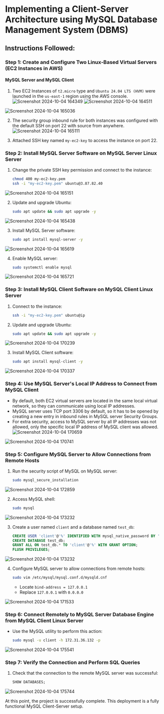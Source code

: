 # Implementing a Client-Server Architecture using MySQL Database Management System (DBMS)

## Instructions Followed:

### Step 1: Create and Configure Two Linux-Based Virtual Servers (EC2 Instances in AWS)

#### MySQL Server and MySQL Client
1. Two EC2 Instances of `t2.micro` type and `Ubuntu 24.04 LTS (HVM)` were launched in the `us-east-1` region using the AWS console.
![Screenshot 2024-10-04 164349](https://github.com/user-attachments/assets/fda9c720-b5f2-41ea-92e6-4a1817465980)
![Screenshot 2024-10-04 164511](https://github.com/user-attachments/assets/b2f12845-d5da-45d2-8e45-db55067cb242)

![Screenshot 2024-10-04 165036](https://github.com/user-attachments/assets/ba581084-25cb-400f-b535-fef938506583)

2. The security group inbound rule for both instances was configured with the default SSH on port 22 with source from anywhere.
![Screenshot 2024-10-04 165111](https://github.com/user-attachments/assets/8b3f2b0e-803d-49c2-91ec-e8fd9894d2bf)


3. Attached SSH key named `my-ec2-key` to access the instance on port 22.

### Step 2: Install MySQL Server Software on MySQL Server Linux Server
1. Change the private SSH key permission and connect to the instance:
    ```sh
    chmod 400 my-ec2-key.pem
    ssh -i "my-ec2-key.pem" ubuntu@3.87.82.40
    ```

![Screenshot 2024-10-04 165151](https://github.com/user-attachments/assets/b04f8a60-2453-4de0-9ac0-209b47433648)

2. Update and upgrade Ubuntu:
    ```sh
    sudo apt update && sudo apt upgrade -y
    ```
![Screenshot 2024-10-04 165438](https://github.com/user-attachments/assets/51e252f2-b561-4865-83d7-0b77242f0dab)

3. Install MySQL Server software:
    ```sh
    sudo apt install mysql-server -y
    ```
![Screenshot 2024-10-04 165619](https://github.com/user-attachments/assets/4be362d3-7d42-491b-8d6d-0b314d74819d)

4. Enable MySQL server:
    ```sh
    sudo systemctl enable mysql
    ```
![Screenshot 2024-10-04 165721](https://github.com/user-attachments/assets/78ba873e-cda2-4ca2-9fed-7d3cf825d05c)

### Step 3: Install MySQL Client Software on MySQL Client Linux Server
1. Connect to the instance:
    ```sh
    ssh -i "my-ec2-key.pem" ubuntu@ip
    ```
2. Update and upgrade Ubuntu:
    ```sh
    sudo apt update && sudo apt upgrade -y
    ```
![Screenshot 2024-10-04 170239](https://github.com/user-attachments/assets/df1c71ca-51b7-4d37-b62d-3e195d8102b3)

3. Install MySQL Client software:
    ```sh
    sudo apt install mysql-client -y
    ```

![Screenshot 2024-10-04 170337](https://github.com/user-attachments/assets/e3d73a44-8dea-4b59-b896-ff2d2bf494f1)


### Step 4: Use MySQL Server's Local IP Address to Connect from MySQL Client
- By default, both EC2 virtual servers are located in the same local virtual network, so they can communicate using local IP addresses.
- MySQL server uses TCP port 3306 by default, so it has to be opened by creating a new entry in inbound rules in MySQL server Security Groups.
- For extra security, access to MySQL server by all IP addresses was not allowed, only the specific local IP address of MySQL client was allowed.
![Screenshot 2024-10-04 170659](https://github.com/user-attachments/assets/7f907426-7fbf-49ae-a71c-a07beb39ca4b)

![Screenshot 2024-10-04 170741](https://github.com/user-attachments/assets/f04abd91-317e-44e7-b2f1-3d6f392ba9e7)

### Step 5: Configure MySQL Server to Allow Connections from Remote Hosts
1. Run the security script of MySQL on MySQL server:
    ```sh
    sudo mysql_secure_installation
    ```
![Screenshot 2024-10-04 172859](https://github.com/user-attachments/assets/3bb5ce4d-805d-42a0-9ecd-7f1ac6940ba8)

2. Access MySQL shell:
    ```sh
    sudo mysql
    ```
![Screenshot 2024-10-04 173232](https://github.com/user-attachments/assets/fb455041-4d60-4dfc-a3a0-27f5468522b9)


3. Create a user named `client` and a database named `test_db`:
    ```sql
    CREATE USER 'client'@'%' IDENTIFIED WITH mysql_native_password BY 'User123$';
    CREATE DATABASE test_db;
    GRANT ALL ON test_db.* TO 'client'@'%' WITH GRANT OPTION;
    FLUSH PRIVILEGES;
    ```
![Screenshot 2024-10-04 173232](https://github.com/user-attachments/assets/b7e40271-1bcb-4249-b169-ba5b594e27a2)


4. Configure MySQL server to allow connections from remote hosts:
    ```sh
    sudo vim /etc/mysql/mysql.conf.d/mysqld.cnf
    ```
    - Locate `bind-address = 127.0.0.1`
    - Replace `127.0.0.1` with `0.0.0.0`

![Screenshot 2024-10-04 171533](https://github.com/user-attachments/assets/91684186-b87e-47b7-a26c-f69dfa87cfa2)

### Step 6: Connect Remotely to MySQL Server Database Engine from MySQL Client Linux Server
- Use the MySQL utility to perform this action:
    ```sh
    sudo mysql -u client -h 172.31.36.132 -p
    ```
![Screenshot 2024-10-04 175541](https://github.com/user-attachments/assets/10abb9e1-7ad7-4544-9327-3c96078fb4f4)


### Step 7: Verify the Connection and Perform SQL Queries
1. Check that the connection to the remote MySQL server was successful:
    ```sql
    SHOW DATABASES;
    ```
![Screenshot 2024-10-04 175744](https://github.com/user-attachments/assets/09b6209e-aba5-4e48-9b7a-4b7e50e4163c)

At this point, the project is successfully complete. This deployment is a fully functional MySQL Client-Server setup.
